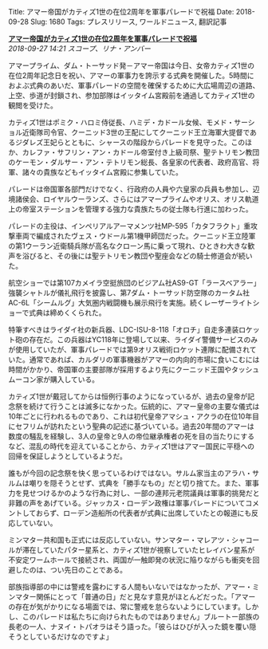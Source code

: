 Title: アマー帝国がカティズ1世の在位2周年を軍事パレードで祝福
Date: 2018-09-28
Slug: 1680
Tags: プレスリリース, ワールドニュース, 翻訳記事

<p class="lead"><strong><a href="https://community.eveonline.com/news/news-channels/world-news/amarr-empire-celebrates-catiz-is-second-year-as-empress-with-military-parade/">アマー帝国がカティズ1世の在位2周年を軍事パレードで祝福</a></strong><br/>
<em>2018-09-27 14:21 スコープ、リナ・アンバー</em></p>
<p>アマープライム、ダム・トーサッド発－アマー帝国は今日、女帝カティズ1世の在位2周年記念日を祝い、アマーの軍事力を誇示する式典を開催した。5時間におよぶ式典のあいだ、軍事パレードの空間を確保するために大広場周辺の道路、上空、歩道が封鎖され、参加部隊はイッタイム宮殿前を通過してカティズ1世の観閲を受けた。</p>
<p>カティズ1世はポミク・ハロミ侍従長、ハミデ・カドール女候、モメド・サーショル近衛隊司令官、クーニッド3世の王配にしてクーニッド王立海軍大提督であるジダレズ王妃らとともに、シャースの階段からパレードを見守った。このほか、カレファ・サフリン・アン・カドール帝室付き上級司祭、聖テトリモン教団のケーモン・ダルサー・アン・テトリモン総長、各皇家の代表者、政府高官、将軍、諸々の貴族などもイッタイム宮殿に参集していた。</p>
<p>パレードは帝国軍各部門だけでなく、行政府の人員や六皇家の兵員も参加し、辺境諸侯会、ロイヤルウーランズ、さらにはアマープライムやオリス、オリス軌道上の帝室ステーションを管理する強力な貴族たちの従士隊も行進に加わった。</p>
<p>パレードの主役は、インペリアルアーマメンツ社MP-595「カタフラクト」重攻撃車両で編成されたヴェス・ウドール第1機甲師団だった。クーニッド王立陸軍の第1ウーラン近衛騎兵隊が高名なクローン馬に乗って現れ、ひときわ大きな歓声を浴びると、その後には聖テトリモン教団や聖座会などの騎士修道会が続いた。</p>
<p>航空ショーでは第107カメイラ空挺旅団のビジアム社AS9-GT「ラースベアラー」強襲シャトルが儀礼飛行を披露し、第7ダム・トーサッド防空隊のカータム社AC-6L「シームルグ」大気圏内戦闘機も展示飛行を実施。続くレーザーライトショーで式典は締めくくられた。</p>
<p>特筆すべきはライダイ社の新兵器、LDC-ISU-8-118「オロチ」自走多連装ロケット砲の存在だ。この兵器はYC118年に登場して以来、ライダイ警備サービスのみが使用していたが、軍事パレードでは第9オリス戦術ロケット連隊に配備されていた。通常であれば、カルダリの軍事機器がアマーの内向的市場に食いこむには時間がかかり、帝国軍の主要部隊が採用するより先にクーニッド王国やタッシュムーコン家が購入している。</p>
<p>カティズ1世が戴冠してからは恒例行事のようになっているが、過去の皇帝が記念祭を続けて行うことは滅多になかった。伝統的に、アマー皇帝の主要な儀式は10年ごとに行われるものであり、これは初代皇帝アマシュ・アクラの在位10年目にセフリムが訪れたという聖典の記述に基づいている。過去20年間のアマーは数度の騒乱を経験し、3人の皇帝と9人の帝位継承権者の死を目の当たりにするなど、混乱の時代を迎えていることから、カティズ1世はアマー国民に平穏への回帰を保証しようとしているようだ。</p>
<p>誰もが今回の記念祭を快く思っているわけではない。サルム家当主のアラハ・サルムは嘲りを隠そうとせず、式典を「勝手なもの」だと切り捨てた。また、軍事力を見せつけるかのような行為に対し、一部の連邦元老院議員は軍事的挑発だと非難の声をあげている。ジャッカス・ローデン政権は軍事パレードについてコメントしておらず、ローデン造船所の代表者が式典に出席していたとの報道にも反応していない。</p>
<p>ミンマター共和国も正式には反応していない。サンマター・マレアツ・シャコールが滞在していたパター星系と、カティズ1世が視察していたヒレイバン星系が不安定ワームホールで接続され、両国が一触即発の状況に陥りながらも衝突を回避したのは、つい先日のことである。</p>
<p>部族指導部の中には警戒を露わにする人間もいないではなかったが、アマー・ミンマター関係にとって「普通の日」だと見なす意見がほとんどだった。「アマーの存在が気がかりになる場面では、常に警戒を怠らないようにしています。しかし、このパレードは私たちに向けられたものではありません」ブルートー部族の長老の一人、ナヌイ・トパオラはそう語った。「彼らはひびが入った鏡を覆い隠そうとしているだけなのですよ」</p>

